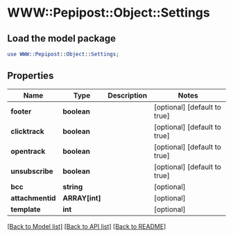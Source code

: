 # WWW::Pepipost::Object::Settings

## Load the model package
```perl
use WWW::Pepipost::Object::Settings;
```

## Properties
Name | Type | Description | Notes
------------ | ------------- | ------------- | -------------
**footer** | **boolean** |  | [optional] [default to true]
**clicktrack** | **boolean** |  | [optional] [default to true]
**opentrack** | **boolean** |  | [optional] [default to true]
**unsubscribe** | **boolean** |  | [optional] [default to true]
**bcc** | **string** |  | [optional] 
**attachmentid** | **ARRAY[int]** |  | [optional] 
**template** | **int** |  | [optional] 

[[Back to Model list]](../README.md#documentation-for-models) [[Back to API list]](../README.md#documentation-for-api-endpoints) [[Back to README]](../README.md)



